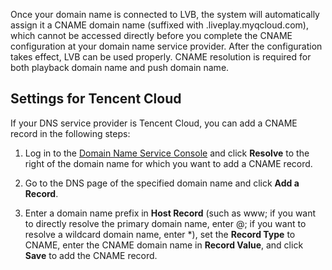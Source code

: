Once your domain name is connected to LVB, the system will automatically assign it a CNAME domain name (suffixed with .liveplay.myqcloud.com), which cannot be accessed directly before you complete the CNAME configuration at your domain name service provider. After the configuration takes effect, LVB can be used properly. CNAME resolution is required for both playback domain name and push domain name.

## Settings for Tencent Cloud
If your DNS service provider is Tencent Cloud, you can add a CNAME record in the following steps:
1. Log in to the [Domain Name Service Console](https://console.cloud.tencent.com/domain) and click **Resolve** to the right of the domain name for which you want to add a CNAME record.

2. Go to the DNS page of the specified domain name and click **Add a Record**.

3. Enter a domain name prefix in **Host Record** (such as www; if you want to directly resolve the primary domain name, enter @; if you want to resolve a wildcard domain name, enter \*), set the **Record Type** to CNAME, enter the CNAME domain name in **Record Value**, and click **Save** to add the CNAME record.



